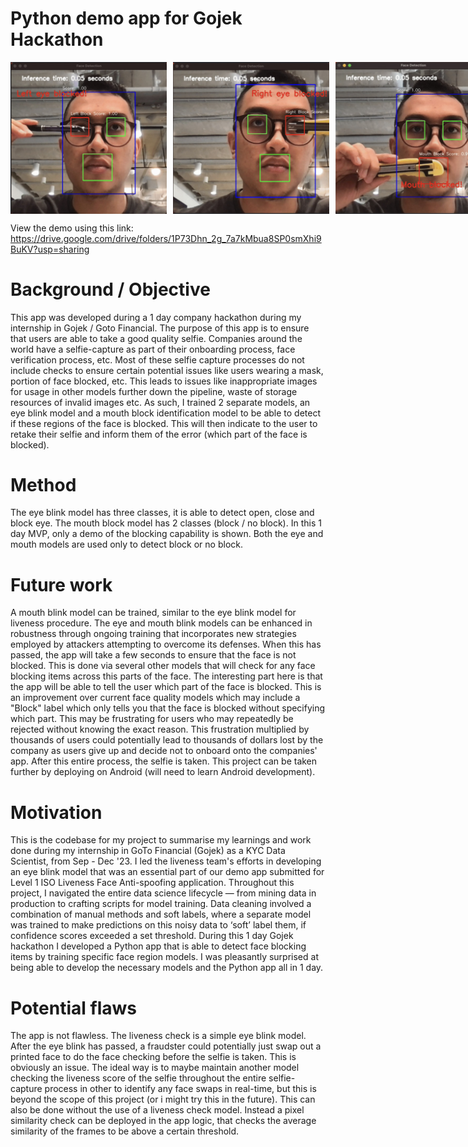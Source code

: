 # Python demo app for Gojek Hackathon

<div style="display: flex; gap: 10px;">
    <img src="https://github.com/haidiazaman/secure-face-capture-python-app/blob/main/imgs/left_eye_blocked.jpg" alt="Left eye blocked" width="250"/>
    <img src="https://github.com/haidiazaman/secure-face-capture-python-app/blob/main/imgs/right_eye_blocked.jpg" alt="Right eye blocked" width="250"/>
    <img src="https://github.com/haidiazaman/secure-face-capture-python-app/blob/main/imgs/mouth_blocked.jpg" alt="Mouth blocked" width="250"/>
</div>

View the demo using this link: https://drive.google.com/drive/folders/1P73Dhn_2g_7a7kMbua8SP0smXhi9BuKV?usp=sharing

# Background / Objective
This app was developed during a 1 day company hackathon during my internship in Gojek / Goto Financial. The purpose of this app is to ensure that users are able to take a good quality selfie. Companies around the world have a selfie-capture as part of their onboarding process, face verification process, etc. Most of these selfie capture processes do not include checks to ensure certain potential issues like users wearing a mask, portion of face blocked, etc. This leads to issues like inappropriate images for usage in other models further down the pipeline, waste of storage resources of invalid images etc. As such, I trained 2 separate models, an eye blink model and a mouth block identification model to be able to detect if these regions of the face is blocked. This will then indicate to the user to retake their selfie and inform them of the error (which part of the face is blocked).

# Method 
The eye blink model has three classes, it is able to detect open, close and block eye. The mouth block model has 2 classes (block / no block). In this 1 day MVP, only a demo of the blocking capability is shown. Both the eye and mouth models are used only to detect block or no block.

# Future work 
A mouth blink model can be trained, similar to the eye blink model for liveness procedure. The eye and mouth blink models can be enhanced in robustness through ongoing training that incorporates new strategies employed by attackers attempting to overcome its defenses. When this has passed, the app will take a few seconds to ensure that the face is not blocked. This is done via several other models that will check for any face blocking items across this parts of the face. The interesting part here is that the app will be able to tell the user which part of the face is blocked. This is an improvement over current face quality models which may include a "Block" label which only tells you that the face is blocked without specifying which part. This may be frustrating for users who may repeatedly be rejected without knowing the exact reason. This frustration multiplied by thousands of users could potentially lead to thousands of dollars lost by the company as users give up and decide not to onboard onto the companies' app. After this entire process, the selfie is taken. This project can be taken further by deploying on Android (will need to learn Android development).

# Motivation
This is the codebase for my project to summarise my learnings and work done during my internship in GoTo Financial (Gojek) as a KYC Data Scientist, from Sep - Dec '23. I led the liveness team's efforts in developing an eye blink model that was an essential part of our demo app submitted for Level 1 ISO Liveness Face Anti-spoofing application. Throughout this project, I navigated the entire data science lifecycle — from mining data in production to crafting scripts for model training. Data cleaning involved a combination of manual methods and soft labels, where a separate model was trained to make predictions on this noisy data to ‘soft’ label them, if confidence scores exceeded a set threshold. During this 1 day Gojek hackathon I developed a Python app that is able to detect face blocking items by training specific face region models. I was pleasantly surprised at being able to develop the necessary models and the Python app all in 1 day. 

# Potential flaws
The app is not flawless. The liveness check is a simple eye blink model. After the eye blink has passed, a fraudster could potentially just swap out a printed face to do the face checking before the selfie is taken. This is obviously an issue. The ideal way is to maybe maintain another model checking the liveness score of the selfie throughout the entire selfie-capture process in other to identify any face swaps in real-time, but this is beyond the scope of this project (or i might try this in the future). This can also be done without the use of a liveness check model. Instead a pixel similarity check can be deployed in the app logic, that checks the average similarity of the frames to be above a certain threshold.
